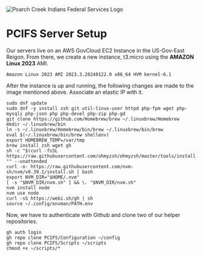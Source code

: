 ![Poarch Creek Indians Federal Services Logo](https://pcifs.com/user/images/assets/SdWFPGMerCAgnyu.svg)
# PCIFS Server Setup

Our servers live on an AWS GovCloud EC2 Instance in the US-Gov-East Reigon.
From there, we create a new instance, t3.micro using the __AMAZON Linux 2023__ AMI.
```
Amazon Linux 2023 AMI 2023.3.20240122.0 x86_64 HVM kernel-6.1
```

After the instance is up and running, the following changes are made to the image mentioned above.
Associate an elastic IP with it.

```
sudo dnf update
sudo dnf -y install zsh git util-linux-user httpd php-fpm wget php-mysqli php-json php php-devel php-zip php-gd
git clone https://github.com/Homebrew/brew ~/.linuxbrew/Homebrew
mkdir ~/.linuxbrew/bin
ln -s ~/.linuxbrew/Homebrew/bin/brew ~/.linuxbrew/bin/brew
eval $(~/.linuxbrew/bin/brew shellenv)
export HOMEBREW_TEMP=/var/tmp
brew install zsh wget gh
sh -c "$(curl -fsSL https://raw.githubusercontent.com/ohmyzsh/ohmyzsh/master/tools/install.sh)" "" --unattended
curl -o- https://raw.githubusercontent.com/nvm-sh/nvm/v0.39.1/install.sh | bash
export NVM_DIR="$HOME/.nvm"
[ -s "$NVM_DIR/nvm.sh" ] && \. "$NVM_DIR/nvm.sh"
nvm install node
nvm use node
curl -sS https://webi.sh/gh | sh	
source ~/.config/envman/PATH.env
```

Now, we have to authenticate with Github and clone two of our helper repositories.

```
gh auth login
gh repo clone PCIFS/Configuration ~/config
gh repo clone PCIFS/Scripts ~/scripts
chmod +x ~/scripts/*
```
